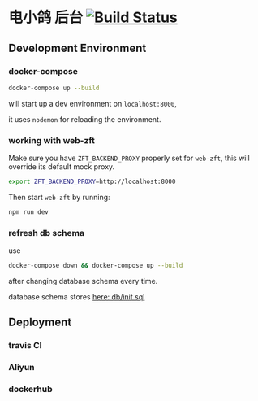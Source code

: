 # 电小鸽 后台 [![Build Status](https://travis-ci.org/cloudenergy/zftapi.svg?branch=develop)](https://travis-ci.org/cloudenergy/zftapi)

## Development Environment

### docker-compose

```bash
docker-compose up --build
```

will start up a dev environment on `localhost:8000`, 

it uses `nodemon` for reloading the environment.

### working with web-zft

Make sure you have `ZFT_BACKEND_PROXY` properly set for `web-zft`, 
this will override its default mock proxy. 

```bash
export ZFT_BACKEND_PROXY=http://localhost:8000
```

Then start `web-zft` by running:

```bash
npm run dev
```

### refresh db schema

use 

```bash
docker-compose down && docker-compose up --build

```
after changing database schema every time.

database schema stores [here: db/init.sql](db/init.sql)


## Deployment

### travis CI 

### Aliyun 

### dockerhub